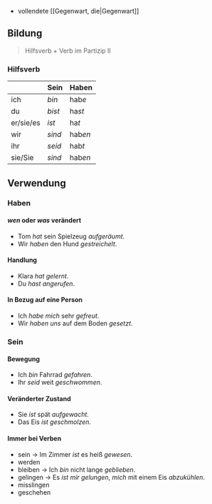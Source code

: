 - vollendete [[Gegenwart, die|Gegenwart]]

## Bildung

> Hilfsverb + Verb im Partizip II
### Hilfsverb
|           | Sein   | Haben   |
| --------- | ------ | ------- |
| ich       | *bin*  | hab*e*  |
| du        | *bist* | ha*st*  |
| er/sie/es | *ist*  | ha*t*   |
| wir       | *sind* | hab*en* |
| ihr       | *seid* | hab*t*  |
| sie/Sie   | *sind* | hab*en* |
## Verwendung
### Haben
#### *wen* oder *was* verändert
- Tom *hat* sein Spielzeug *aufgeräumt*.
- Wir *haben* den Hund *gestreichelt*.
#### Handlung
- Klara *hat* *gelernt*.
- Du *hast* *angerufen*.

#### In Bezug auf eine Person
- Ich *habe mich* sehr *gefreut*.
- Wir *haben uns* auf dem Boden *gesetzt*.

### Sein
#### Bewegung
- Ich *bin* Fahrrad *gefahren*.
- Ihr *seid* weit *geschwommen*.

#### Veränderter Zustand
- Sie *ist* spät *aufgewacht*.
- Das Eis *ist* *geschmolzen*.

#### Immer bei Verben
- sein → Im Zimmer *ist* es heiß *gewesen*.
- werden
- bleiben → Ich *bin* nicht lange *geblieben*.
- gelingen → Es *ist mir* *gelungen*, *mich* mit einem Eis *abzukühlen*.
- misslingen
- geschehen